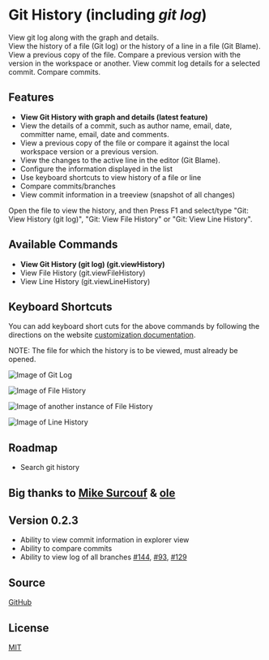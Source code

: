 # Git History (including _git log_)

View git log along with the graph and details.   
View the history of a file (Git log) or the history of a line in a file (Git Blame).
View a previous copy of the file.
Compare a previous version with the version in the workspace or another.
View commit log details for a selected commit.
Compare commits.  

## Features
* **View Git History with graph and details (latest feature)**
* View the details of a commit, such as author name, email, date, committer name, email, date and comments.  
* View a previous copy of the file or compare it against the local workspace version or a previous version.  
* View the changes to the active line in the editor (Git Blame).  
* Configure the information displayed in the list  
* Use keyboard shortcuts to view history of a file or line  
* Compare commits/branches  
* View commit information in a treeview (snapshot of all changes)  

Open the file to view the history, and then 
Press F1 and select/type "Git: View History (git log)", "Git: View File History" or "Git: View Line History".

## Available Commands
* **View Git History (git log) (git.viewHistory)**
* View File History (git.viewFileHistory)
* View Line History (git.viewLineHistory)

## Keyboard Shortcuts
You can add keyboard short cuts for the above commands by following the directions on the website [customization documentation](https://code.visualstudio.com/docs/customization/keybindings).

NOTE: The file for which the history is to be viewed, must already be opened.
 
![Image of Git Log](https://raw.githubusercontent.com/DonJayamanne/gitHistoryVSCode/master/images/gitLogv2.gif)

![Image of File History](https://raw.githubusercontent.com/DonJayamanne/gitHistoryVSCode/master/images/fileHistoryCommand.gif)

![Image of another instance of File History](https://raw.githubusercontent.com/DonJayamanne/gitHistoryVSCode/master/images/fileHistoryCommandMore.gif)

![Image of Line History](https://raw.githubusercontent.com/DonJayamanne/gitHistoryVSCode/master/images/lineHistoryCommand.gif)

## Roadmap   
- Search git history

## Big thanks to [Mike Surcouf](https://github.com/mikes-gh) & [ole](https://github.com/ole1986)

## Version 0.2.3
- Ability to view commit information in explorer view  
- Ability to compare commits  
- Ability to view log of all branches [#144](https://github.com/DonJayamanne/gitHistoryVSCode/pull/144), [#93](https://github.com/DonJayamanne/gitHistoryVSCode/issues/93), [#129](https://github.com/DonJayamanne/gitHistoryVSCode/issues/129)  
 
## Source

[GitHub](https://github.com/DonJayamanne/gitHistoryVSCode)
                
## License

[MIT](https://raw.githubusercontent.com/DonJayamanne/bowerVSCode/master/LICENSE)
